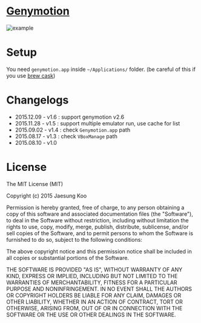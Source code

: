 # [Genymotion](https://raw.github.com/mrz1277/alfred-workflows/master/workflows/genymotion.alfredworkflow)

![example](https://raw.githubusercontent.com/mrz1277/alfred-workflows/master/screenshots/geny.png)

# Setup

You need `genymotion.app` inside `~/Applications/` folder. (be careful of this if you use [brew cask](https://caskroom.github.io/))

# Changelogs

* 2015.12.09 - v1.6 : support genymotion v2.6
* 2015.11.28 - v1.5 : support multiple emulator run, use cache for list
* 2015.09.02 - v1.4 : check `Genymotion.app` path
* 2015.08.17 - v1.3 : check `VBoxManage` path
* 2015.08.10 - v1.0

# License

The MIT License (MIT)

Copyright (c) 2015 Jaesung Koo

Permission is hereby granted, free of charge, to any person obtaining a copy of 
this software and associated documentation files (the "Software"), to deal in 
the Software without restriction, including without limitation the rights to 
use, copy, modify, merge, publish, distribute, sublicense, and/or sell copies of
the Software, and to permit persons to whom the Software is furnished to do so,
subject to the following conditions:

The above copyright notice and this permission notice shall be included in all
copies or substantial portions of the Software.

THE SOFTWARE IS PROVIDED "AS IS", WITHOUT WARRANTY OF ANY KIND, EXPRESS OR 
IMPLIED, INCLUDING BUT NOT LIMITED TO THE WARRANTIES OF MERCHANTABILITY, FITNESS
FOR A PARTICULAR PURPOSE AND NONINFRINGEMENT. IN NO EVENT SHALL THE AUTHORS OR 
COPYRIGHT HOLDERS BE LIABLE FOR ANY CLAIM, DAMAGES OR OTHER LIABILITY, WHETHER 
IN AN ACTION OF CONTRACT, TORT OR OTHERWISE, ARISING FROM, OUT OF OR IN 
CONNECTION WITH THE SOFTWARE OR THE USE OR OTHER DEALINGS IN THE SOFTWARE.
